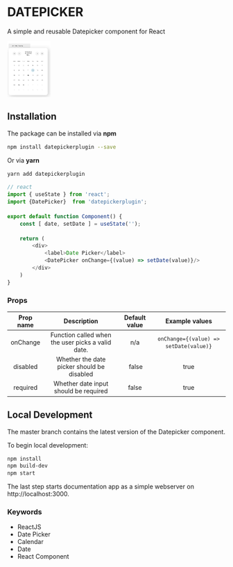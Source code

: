 # DATEPICKER

A simple and reusable Datepicker component for React 

<img src="img/img1.png" alt="datepicker" width="100"/>

## Installation
The package can be installed via **npm**

```bash
npm install datepickerplugin --save
```

Or via **yarn**

```bash
yarn add datepickerplugin
```


```js
// react
import { useState } from 'react';
import {DatePicker}  from 'datepickerplugin';

export default function Component() {
    const [ date, setDate ] = useState('');

    return (
        <div>
            <label>Date Picker</label>
            <DatePicker onChange={(value) => setDate(value)}/>
        </div>
    )
}
```

### Props

| Prop name | Description | Default value | Example values |
| :-------: |:-----------:| :------------:|:-------------:|
| onChange  |   Function called when the user picks a valid date. | n/a | ```onChange={(value) => setDate(value)}``` |
| disabled | Whether the date picker should be disabled | false | true |
| required | Whether date input should be required | false | true |

## Local Development
The master branch contains the latest version of the Datepicker component.

To begin local development:

```bash
npm install
npm build-dev
npm start
```

The last step starts documentation app as a simple webserver on http://localhost:3000.

### Keywords
- ReactJS
- Date Picker
- Calendar
- Date
- React Component
